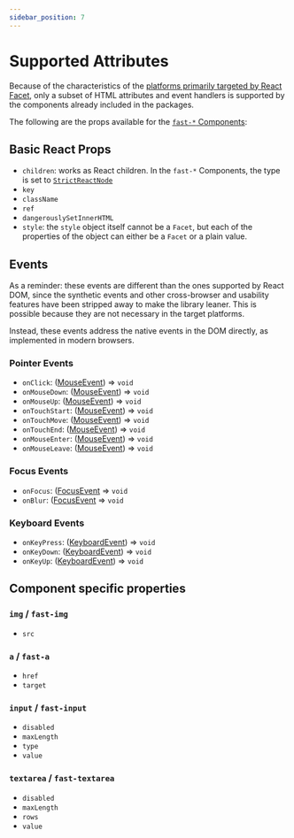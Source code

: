 ```yaml
---
sidebar_position: 7
---
```


# Supported Attributes

Because of the characteristics of the [platforms primarily targeted by React Facet](../goals#platform-characteristics), only a subset of HTML attributes and event handlers is supported by the components already included in the packages.

The following are the props available for the [`fast-*` Components](fast-components):

## Basic React Props

- `children`: works as React children. In the `fast-*` Components, the type is set to [`StrictReactNode`](support-types#StrictReactNode)
- `key`
- `className`
- `ref`
- `dangerouslySetInnerHTML`
- `style`: the `style` object itself cannot be a `Facet`, but each of the properties of the object can either be a `Facet` or a plain value.

## Events

As a reminder: these events are different than the ones supported by React DOM, since the synthetic events and other cross-browser and usability features have been stripped away to make the library leaner. This is possible because they are not necessary in the target platforms.

Instead, these events address the native events in the DOM directly, as implemented in modern browsers.

### Pointer Events

- `onClick`: ([MouseEvent](https://developer.mozilla.org/en-US/docs/Web/API/MouseEvent)) => `void`
- `onMouseDown`: ([MouseEvent](https://developer.mozilla.org/en-US/docs/Web/API/MouseEvent)) => `void`
- `onMouseUp`: ([MouseEvent](https://developer.mozilla.org/en-US/docs/Web/API/MouseEvent)) => `void`
- `onTouchStart`: ([MouseEvent](https://developer.mozilla.org/en-US/docs/Web/API/MouseEvent)) => `void`
- `onTouchMove`: ([MouseEvent](https://developer.mozilla.org/en-US/docs/Web/API/MouseEvent)) => `void`
- `onTouchEnd`: ([MouseEvent](https://developer.mozilla.org/en-US/docs/Web/API/MouseEvent)) => `void`
- `onMouseEnter`: ([MouseEvent](https://developer.mozilla.org/en-US/docs/Web/API/MouseEvent)) => `void`
- `onMouseLeave`: ([MouseEvent](https://developer.mozilla.org/en-US/docs/Web/API/MouseEvent)) => `void`

### Focus Events

- `onFocus`: ([FocusEvent](https://developer.mozilla.org/en-US/docs/Web/API/FocusEvent) => `void`
- `onBlur`: ([FocusEvent](https://developer.mozilla.org/en-US/docs/Web/API/FocusEvent) => `void`

### Keyboard Events

- `onKeyPress`: ([KeyboardEvent](https://developer.mozilla.org/en-US/docs/Web/API/KeyboardEvent)) => `void`
- `onKeyDown`: ([KeyboardEvent](https://developer.mozilla.org/en-US/docs/Web/API/KeyboardEvent)) => `void`
- `onKeyUp`: ([KeyboardEvent](https://developer.mozilla.org/en-US/docs/Web/API/KeyboardEvent)) => `void`

## Component specific properties

### `img` / `fast-img`

- `src`

### `a` / `fast-a`

- `href`
- `target`

### `input` / `fast-input`

- `disabled`
- `maxLength`
- `type`
- `value`

### `textarea` / `fast-textarea`

- `disabled`
- `maxLength`
- `rows`
- `value`
